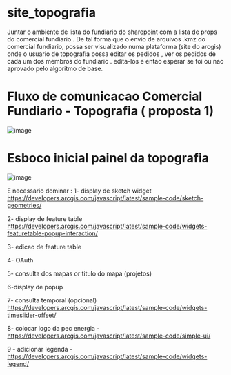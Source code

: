 # site_topografia

Juntar o ambiente de lista do fundiario do sharepoint com a lista de props do comercial fundiario . De tal forma que o envio de arquivos .kmz do comercial fundiario,
possa ser visualizado numa plataforma (site do arcgis) onde o usuario de topografia possa editar os pedidos , ver os pedidos de cada um dos membros do fundiario . edita-los e entao esperar se foi ou nao aprovado pelo algoritmo de base.

# Fluxo de comunicacao Comercial Fundiario - Topografia ( proposta 1)

![image](https://github.com/alex-cyberpunk/site_topografia/assets/80361639/fc5c9815-8b07-437f-b7b7-eee048d5eb80)

# Esboco inicial painel da topografia

![image](https://github.com/alex-cyberpunk/site_topografia/assets/80361639/67873489-463b-46b9-ad27-c189bd1292f6)


E necessario dominar : 
1- display de sketch widget https://developers.arcgis.com/javascript/latest/sample-code/sketch-geometries/

2- display de feature table https://developers.arcgis.com/javascript/latest/sample-code/widgets-featuretable-popup-interaction/

3- edicao de feature table

4- OAuth

5- consulta dos mapas or titulo do mapa (projetos)

6-display de popup

7- consulta temporal (opcional) https://developers.arcgis.com/javascript/latest/sample-code/widgets-timeslider-offset/

8- colocar logo da pec energia - https://developers.arcgis.com/javascript/latest/sample-code/simple-ui/

9 - adicionar legenda - https://developers.arcgis.com/javascript/latest/sample-code/widgets-legend/

